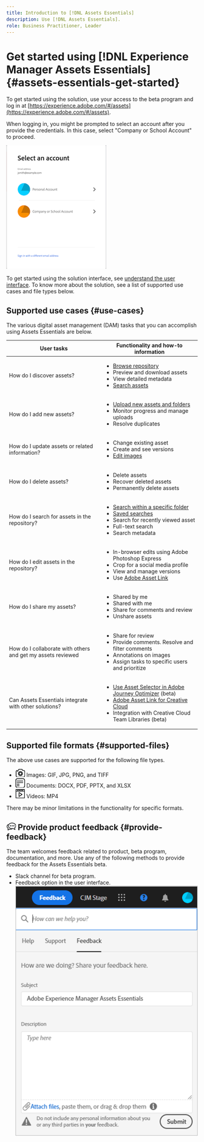 ```yaml
---
title: Introduction to [!DNL Assets Essentials]
description: Use [!DNL Assets Essentials].
role: Business Practitioner, Leader
---
```

# Get started using [!DNL Experience Manager Assets Essentials] {#assets-essentials-get-started}

To get started using the solution, use your access to the beta program and log in at [https://experience.adobe.com/#/assets](https://experience.adobe.com/#/assets).

When logging in, you might be prompted to select an account after you provide the credentials. In this case, select "Company or School Account" to proceed.

![Profile selection when logging in](assets/login-select-profile.png)

To get started using the solution interface, see [understand the user interface](/help/understand-interface.md). To know more about the solution, see a list of supported use cases and file types below.

## Supported use cases {#use-cases}

The various digital asset management (DAM) tasks that you can accomplish using Assets Essentials are below.

| User tasks | Functionality and how-to information |
|-----|------|
| How do I discover assets? | <ul> <li>[Browse repository](/help/understand-interface.md#view-assets-and-details) </li> <li> Preview and download assets </li> <li>View detailed metadata </li> <li>[Search assets](/help/search-assets.md)</li></ul> | 
| How do I add new assets? | <ul> <li>[Upload new assets and folders](/help/add-assets.md#add-assets)</li> <li>Monitor progress and manage uploads</li> <li>Resolve duplicates</li> </ul> |
| How do I update assets or related information? | <ul> <li>Change existing asset</li> <li>Create and see versions</li> <li>[Edit images](/help/edit-images.md)</li> </ul> |
| How do I delete assets? | <ul> <li>Delete assets</li> <li>Recover deleted assets</li> <li>Permanently delete assets</li> </ul> |
| How do I search for assets in the repository? | <ul> <li>[Search within a specific folder](/help/search-assets.md)</li> <li>[Saved searches](/help/search-assets.md)</li> <li>Search for recently viewed asset</li> <li>Full-text search</li> <li>Search metadata</li> </ul> |
| How do I edit assets in the repository? | <ul> <li>In-browser edits using Adobe Photoshop Express</li> <li>Crop for a social media profile</li> <li>View and manage versions</li> <li>Use [Adobe Asset Link](/help/integration.md#integrations)</ul></ul> |
| How do I share my assets? | <ul> <li>Shared by me</li> <li>Shared with me</li> <li>Share for comments and review</li> <li>Unshare assets</li> </ul> |
| How do I collaborate with others and get my assets reviewed | <ul> <li>Share for review</li> <li>Provide comments. Resolve and filter comments</li> <li>Annotations on images</li> <li>Assign tasks to specific users and prioritize</li> </ul> |
| Can Assets Essentials integrate with other solutions? | <ul> <li>[Use Asset Selector in Adobe Journey Optimizer](/help/integration.md) (beta)</li> <li>[Adobe Asset Link for Creative Cloud](/help/integration.md)</li> <li>Integration with Creative Cloud Team Libraries (beta)</li> </ul> |

## Supported file formats {#supported-files}

The above use cases are supported for the following file types.

* ![image file type icon](assets/do-not-localize/image-icon.png) Images: GIF, JPG, PNG, and TIFF
* ![document file type icon](assets/do-not-localize/document-icon.png) Documents: DOCX, PDF, PPTX, and XLSX
* ![video file type icon](assets/do-not-localize/video-icon.png) Videos: MP4

There may be minor limitations in the functionality for specific formats.

## ![feedback icon](assets/do-not-localize/feedback-icon.png) Provide product feedback {#provide-feedback}

The team welcomes feedback related to product, beta program, documentation, and more. Use any of the following methods to provide feedback for the Assets Essentials beta.

* Slack channel for beta program.
* Feedback option in the user interface.
  ![feedback option in the interface](assets/feedback-panel.png)
